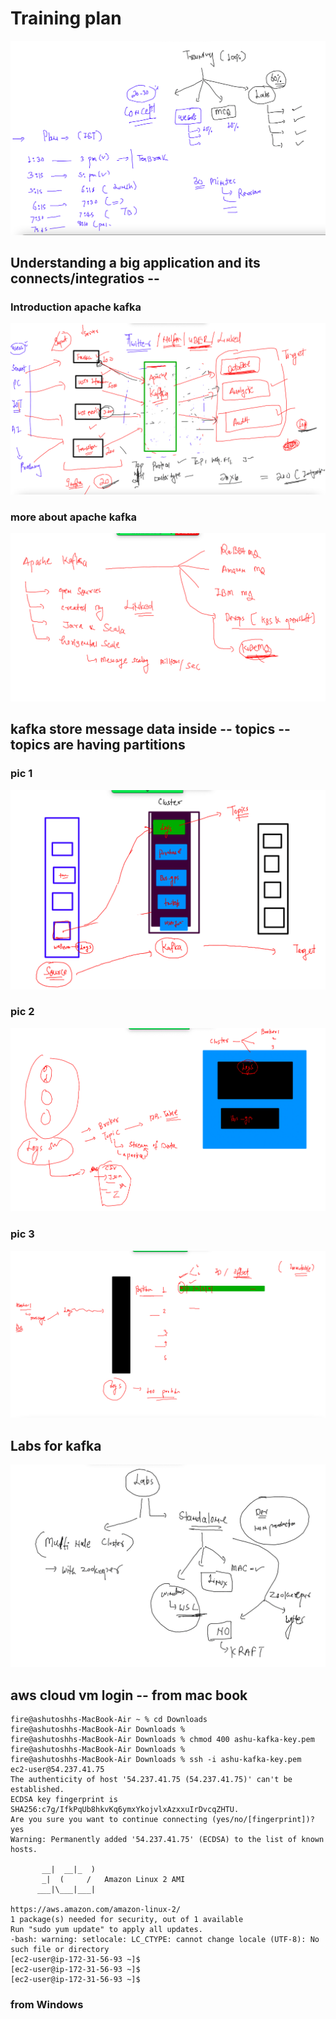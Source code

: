 # Training plan 

<img src="plan.png">

## Understanding a big application and its connects/integratios --

### Introduction apache kafka

<img src="intro.png">

### more about apache kafka

<img src="info.png">


## kafka store message data inside -- topics -- topics are having partitions 

### pic 1
<img src="topic1.png">

### pic 2 

<img src="topic2.png">

### pic 3

<img src="topic3.png">


## Labs for kafka 

<img src="labs.png">

## aws cloud vm login -- from mac book 

```
fire@ashutoshhs-MacBook-Air ~ % cd Downloads
fire@ashutoshhs-MacBook-Air Downloads % 
fire@ashutoshhs-MacBook-Air Downloads % chmod 400 ashu-kafka-key.pem 
fire@ashutoshhs-MacBook-Air Downloads % 
fire@ashutoshhs-MacBook-Air Downloads % ssh -i ashu-kafka-key.pem   ec2-user@54.237.41.75
The authenticity of host '54.237.41.75 (54.237.41.75)' can't be established.
ECDSA key fingerprint is SHA256:c7g/IfkPqUb8hkvKq6ymxYkojvlxAzxxuIrDvcqZHTU.
Are you sure you want to continue connecting (yes/no/[fingerprint])? yes
Warning: Permanently added '54.237.41.75' (ECDSA) to the list of known hosts.

       __|  __|_  )
       _|  (     /   Amazon Linux 2 AMI
      ___|\___|___|

https://aws.amazon.com/amazon-linux-2/
1 package(s) needed for security, out of 1 available
Run "sudo yum update" to apply all updates.
-bash: warning: setlocale: LC_CTYPE: cannot change locale (UTF-8): No such file or directory
[ec2-user@ip-172-31-56-93 ~]$ 
[ec2-user@ip-172-31-56-93 ~]$ 
[ec2-user@ip-172-31-56-93 ~]$ 
```

### from Windows 

```

```



